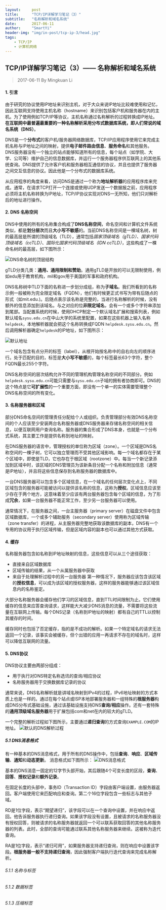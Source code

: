 ```yaml
---
layout:     post
title:      "TCP/IP详解学习笔记（3）"
subtitle:   "名称解析和域名系统"
date:       2017-06-11
author:     "SmartYi"
header-img: "img/in-post/tcp-ip-3/head.jpg"
tags:
    - TCP/IP
    - 计算机网络
---
```



## TCP/IP详解学习笔记（3）—— 名称解析和域名系统

> 2017-06-11 By Mingkuan Li

#### 1. 引言

由于研究的协议使用IP地址来识别主机，对于大众来说IP地址比较难使用和记忆，因此互联网支持使用主机名称（hostname）来识别包括客户机和服务器在内的主机。为了使用例如TCP/IP等协议，主机名称通过名称解析的过程转换成IP地址。**在互联网中最普遍最重要的一种名称解析采用分布式数据库系统，即人们常说的域名系统（DNS）**。

DNS是一个**分布式**的客户机/服务器网络数据库，TCP/IP应用程序使用它来完成主机名称与IP地址之间的映射，提供**电子邮件路由信息**、**服务命名**和其他服务。DNS服务器没有一个独立的站点能够知道所有的信息，每个站点（如学院、大学、公司等）维护自己的信息数据库，并运行一个服务器程序供互联网上的其他系统查询。DNS提供了允许客户机和服务器相互通信的协议，并且也提供了服务器之间交互信息的协议。因此他是一个分布式的数据库系统。

从应用程序的角度来看，访问DNS是通过一个称为**地址解析器**的应用程序库来完成。通常，在请求TCP打开一个连接或使用UDP发送一个数据报之前，应用程序必须将主机名称转换为IP地址，TCP/IP协议实现对DNS一无所知，他们只对解析后的地址进行操作。


#### 2. DNS 名称空间

DNS中使用的所有的名称集合构成了**DNS名称空间**，命名空间和计算机文件系统类似，都是**划分层次**而且**大小写不敏感**的。当前DNS名称空间是一棵域名树，树的最高层是所谓的顶级域名（TLD），通常包括*国家顶级域名（gTLD）*、*国家代码顶级域名（ccTLD）*、*国际化国家代码顶级域名（IDN ccTLD）*，这些构成了一棵命名树的最高层，如下图所示：

![DNS命名树的顶层结构](/img/in-post/tcp-ip-3/1.png)

gTLD分类几类：**通用、通用限制和赞助**。通用gTLD是开放的可以无限制使用，例如edu用于教育机构，mil和gov用于美国的军事和政府机构。

DNS名称树中TLD下面的名称进一步划分成组，称为**子域名**。我们所看到的名称示例一般被称为完全限定域名（FQDN），他们有时候更正式书写为带有后随点的形式（如mit.edu.)。后随点表示该名称是完整的，当进行名称解析的时候，没有额外的信息添加到该域名。与之对应的位**非限定域名**，会有一个或多个字符串添加到尾部。当配置系统的时候，使用DHCP制定一个默认域名扩展和搜索列表，例如默认域名`sysu.edu.cn`在中山大学的系统里配置，如果在这些机器上输入名称`helpdesk`，本地解析器就会把这个名称转换成FQDN `helpdesk.sysu.edu.cn`。然后调用解析器确定`helpdesk`的IP地址，如下图所示：

![默认地址](/img/in-post/tcp-ip-3/2.png)

一个域名包含有点分开的标签（label），从根开始按名称中的自右向左的顺序进行。处于匹配的目的，标签是**大小写不敏感**的，每个标签最长63个字符，整个FQDN最长255个字符。

DNS名称空间的层次结构允许不同的管理机构管理名称空间的不同部分。例如`helpdesk.sysu.edu.cn`可能只需要与`sysu.edu.cn`子域的拥有者协商即可。DNS的这个特点是它**可扩展性**的一个重要方面，即没有一个单一的实体需要管理整个DNS名称空间的所有变化。

#### 3. 名称服务器和区域

部分DNS命名空间的管理责任分配给个人或组织。负责管理部分有效DNS名称空间的个人应该至少安装两台名称服务器或DNS服务器来存储名称空间的相关信息，以便互联网用户查询名称。服务器的集合形成了DNS本身，也就是一个分布式系统，其主要工作是提供名称到地址的映射。

在DNS服务器的语言中，管理授权的单位称为区域（zone）。一个区域是DNS名称空间的一棵子树，它可以独立管理而不受其他区域影响。每一个域名都存在于某个区域中，即使是TLD，它也存在于根区域（rootzone）中。每当一个新记录添加到区域中时，该区域的DNS管理员为该新条目分配一个名称和附加信息（通常是IP地址），并且将这些信息保存到名称服务器的数据库中。

一台DNS服务器可以包含多个区域信息，在一个域名的任何层次变化点上，不同区域包含的服务器可能被访问以提供该名称的信息，这称为**授权**。区域信息应该至少存在于两个地方，这意味着至少应该有两台服务器包含每个区域的信息，为了形成**冗余**，如果一台服务器不能正常工作，至少另一台服务器可以使用。

通常情况下，在服务器之间，一台主服务器（primary server）在磁盘文件中包含区域数据库，一个或多个辅助服务（secondary server）使用称为区域传输（zone transfer）的进程，从主服务器完整地获取该数据库的副本，DNS有一个专用的协议用于执行区域传输，但是区域内容的副本也可以通过其他方式获取。

#### 4. 缓存

名称服务器包含如名称到IP地址映射的信息，这些信息可以从三个途径获取：
- 直接来自区域数据库
- 区域传输的结果，从一个从属服务器中获取
- 来自于处理解析过程中的另一台服务器
第一种情况下，服务器应该包含该区域的**授权信息**，可以成为该区域的授权服务器，这样的服务器能够通过该区域信息内的名称鉴定。

大部分名称服务器会缓存他们学习的区域信息，直到TTL时间限制为止。它们使用缓存的信息来应答查询请求，这样能大大减少DNS消息的流量，不需要将这些流量在互联网上传输。每个DNS记录（名称到IP地址的映射）都有自己的TTL以控制其缓存的时间。

缓存同时也包括了否定缓存，指的是不成功的解析。如果一个特定域名的请求无法返回一个记录，该事实会被缓存，但个出错的应用一再请求不存在的域名时，这样可以降低互联网的流量。

#### 5. DNS协议

DNS协议主要由两部分组成：
- 用于执行对DNS特定名称选讯的查询/相应协议
- 名称服务器用于交换数据库记录的协议

通常来说，DNS名称解析就是讲域名映射到IPv4的过程，IPv6地址映射的方式本质上也是一样的。通过在每个站点或ISP本地部署服务器和一组特殊的**根服务器**构成DNS分布式基础设施，通过该基础设施支持DNS**查询/相应**操作。还有一套特殊的**通用顶级域名服务器**用于扩展包括com和net在内的较大的gTLD。

一个完整的解析过程如下图所示，主要通过**递归查询**的方式查询`EXAMPLE.COM`的IP地址。
![默认的DNS解析过程](/img/in-post/tcp-ip-3/3.png)

##### 5.1 DNS消息格式

有一种基本的DNS消息格式，用于所有的DNS操作中，包括**查询**、**响应**、**区域传输**、**通知**和**动态更新**。
消息格式如下图所示：
![DNS消息格式](/img/in-post/tcp-ip-3/4.png)

基本的DNS消息一固定的12字节头部开始，其后跟随4个可变长度的区段，**查询**、**回答**、**授权记录**和**额外记录**。

在固定长度的头部中，事务ID（Transaction ID）字段由客户端设置，由服务器返回。客户端使用它来匹配响应和查询。第二个16位字段包含一些标志与其他子域。

RD是1位字段，表示“期望递归”，该字段可以在一个查询中设置，并在响应中返回。他告诉服务器执行递归查询。如果该字段没有设置，且被请求的名称服务器没有授权回答，则被请求的名称服务器就返回一个可以联系获取回答的其他名称服务器的列表。此时，全部的查询可能通过联系其他名称服务器来继续。这被称为迭代查询。

RA是1位字段，表示“递归可用”，如果服务器支持递归查询，则在响应中设置该字段。**根服务器一般不支持递归查询**，因此强制客户端执行迭代查询来完成名称解析。

###### 5.1.1 名称与标签
###### 5.1.2 数据标签
###### 5.1.3 压缩标签

